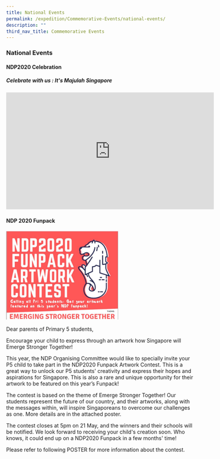 ```yaml
---
title: National Events
permalink: /expedition/Commemorative-Events/national-events/
description: ""
third_nav_title: Commemorative Events
---
```

### National Events

#### NDP2020 Celebration

##### Celebrate with us : It's Majulah Singapore

<iframe width="560" height="315" src="https://www.youtube.com/embed/9qOu7wArZTA" title="YouTube video player" frameborder="0" allow="accelerometer; autoplay; clipboard-write; encrypted-media; gyroscope; picture-in-picture" allowfullscreen></iframe>

#### NDP 2020 Funpack

<img src="/images/ndp1.png" style="width:60%">

Dear parents of Primary 5 students,

  

Encourage your child to express through an artwork how Singapore will Emerge Stronger Together!  

  

This year, the NDP Organising Committee would like to specially invite your P5 child to take part in the NDP2020 Funpack Artwork Contest. This is a great way to unlock our P5 students' creativity and express their hopes and aspirations for Singapore. This is also a rare and unique opportunity for their artwork to be featured on this year’s Funpack!  

  

The contest is based on the theme of Emerge Stronger Together! Our students represent the future of our country, and their artworks, along with the messages within, will inspire Singaporeans to overcome our challenges as one. More details are in the attached poster.  

  

The contest closes at 5pm on 21 May, and the winners and their schools will be notified. We look forward to receiving your child's creation soon. Who knows, it could end up on a NDP2020 Funpack in a few months' time!

  

Please refer to following POSTER for more information about the contest.